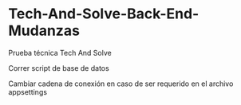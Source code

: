 # Tech-And-Solve-Back-End-Mudanzas

Prueba técnica Tech And Solve 

Correr script de base de datos

Cambiar cadena de conexión en caso de ser requerido en el archivo appsettings
